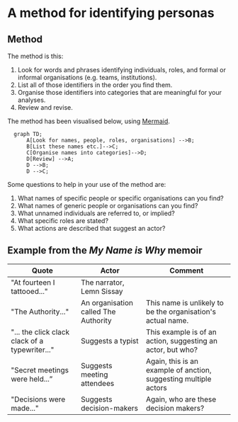 # A method for identifying personas

## Method

The method is this:

1. Look for words and phrases identifying individuals, roles, and formal or informal organisations (e.g. teams, institutions).
2. List all of those identifiers in the order you find them.
3. Organise those identifiers into categories that are meaningful for your analyses.
4. Review and revise.

The method has been visualised below, using [Mermaid](https://mermaid.js.org/intro/syntax-reference.html).

```mermaid
  graph TD;
      A[Look for names, people, roles, organisations] -->B;
      B[List these names etc.]-->C;
      C[Organise names into categories]-->D;
      D[Review] -->A;
      D -->B;
      D -->C;
```

Some questions to help in your use of the method are:
1. What names of specific people or specific organisations can you find?
2. What names of generic people or organisations can you find?
3. What unnamed individuals are referred to, or implied?
4. What specific roles are stated?
5. What actions are described that suggest an actor?

## Example from the _My Name is Why_ memoir

| Quote | Actor | Comment |
| ----- | ----- | ----- |
| "At fourteen I tattooed..." | The narrator, Lemn Sissay | |
| "The Authority..."| An organisation called The Authority | This name is unlikely to be the organisation's actual name.|
| "... the click clack clack of a typewriter..."| Suggests a typist | This example is of an action, suggesting an actor, but who? |
| "Secret meetings were held...” | Suggests meeting attendees | Again, this is an example of anction, suggesting multiple actors |
| "Decisions were made..." | Suggests decision-makers | Again, who are these decision makers?|

